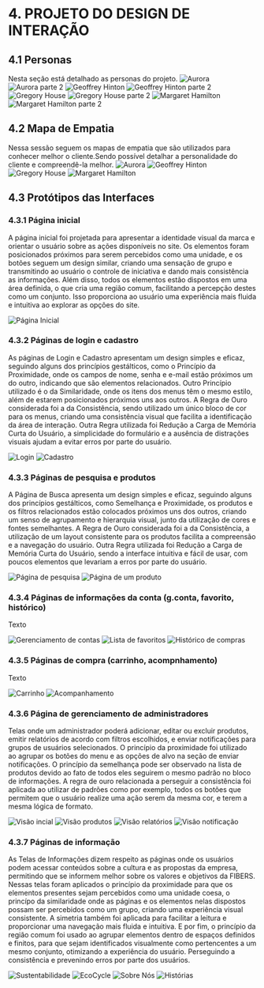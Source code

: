 # 4. PROJETO DO DESIGN DE INTERAÇÃO

## 4.1 Personas
Nesta seção está detalhado as personas do projeto.
![Aurora](/img/Persona-Aurora.png)
![Aurora parte 2](/img/Persona2-Aurora.png)
![Geoffrey Hinton](/img/Persona-GeoffreyHinton.png)
![Geoffrey Hinton parte 2](/img/Persona2-GeoffreyHinton.png)
![Gregory House](/img/Persona-GregoryHouse.png)
![Gregory House parte 2](/img/Persona2-GregoryHouse.png)
![Margaret Hamilton](/img/Persona-MargaretHamilton.png)
![Margaret Hamilton parte 2](/img/Persona2-MargaretHamilton.png)
![]()
![]()

## 4.2 Mapa de Empatia
Nessa sessão seguem os mapas de empatia que são utilizados para conhecer melhor o cliente.Sendo possível detalhar a personalidade do cliente e compreendê-la melhor. 
![Aurora](/img/Mapa-Aurora.png)
![Geoffrey Hinton](/img/Mapa-GeoffreyHinton.png)
![Gregory House](/img/Mapa-GregoryHouse.png)
![Margaret Hamilton](/img/Mapa-MargaretHamilton.png)
![]()

## 4.3 Protótipos das Interfaces
### 4.3.1 Página inicial
A página inicial foi projetada para apresentar a identidade visual da marca e orientar o usuário sobre as ações disponíveis no site. Os elementos foram posicionados próximos para serem percebidos como uma unidade, e os botões seguem um design similar, criando uma sensação de grupo e transmitindo ao usuário o controle de iniciativa e dando mais consistência as informações. Além disso, todos os elementos estão dispostos em uma área definida, o que cria uma região comum, facilitando a percepção destes como um conjunto. Isso proporciona ao usuário uma experiência mais fluida e intuitiva ao explorar as opções do site.

![Página Inicial](/img/homepage.png)

### 4.3.2 Páginas de login e cadastro
As páginas de Login e Cadastro apresentam um design simples e eficaz, seguindo alguns dos princípios gestálticos, como o Princípio da Proximidade, onde os campos de nome, senha e e-mail estão próximos um do outro, indicando que são elementos relacionados. Outro Princípio utilizado é o da Similaridade, onde os itens dos menus têm o mesmo estilo, além de estarem posicionados próximos uns aos outros. A Regra de Ouro considerada foi a da Consistência, sendo utilizado um único bloco de cor para os menus, criando uma consistência visual que facilita a identificação da área de interação.  Outra Regra utilizada foi Redução a Carga de Memória Curta do Usuário, a simplicidade do formulário e a ausência de distrações visuais ajudam a evitar erros por parte do usuário.

![Login](/img/login.png)
![Cadastro](/img/cadastro.png)

### 4.3.3 Páginas de pesquisa e produtos
A Página de Busca apresenta um design simples e eficaz, seguindo alguns dos princípios gestálticos, como Semelhança e Proximidade, os produtos e os filtros relacionados estão colocados próximos uns dos outros, criando um senso de agrupamento e hierarquia visual, junto da utilização de cores e fontes semelhantes.  A Regra de Ouro considerada foi a da Consistência, a utilização de um layout consistente para os produtos facilita a compreensão e a navegação do usuário. Outra Regra utilizada foi Redução a Carga de Memória Curta do Usuário, sendo a interface intuitiva e fácil de usar, com poucos elementos que levariam a erros por parte do usuário.

![Página de pesquisa](/img/pesquisa.png)
![Página de um produto]()

### 4.3.4 Páginas de informações da conta (g.conta, favorito, histórico)
Texto

![Gerenciamento de contas]()
![Lista de favoritos]()
![Histórico de compras]()

### 4.3.5 Páginas de compra (carrinho, acompnhamento)
Texto

![Carrinho]()
![Acompanhamento]()

### 4.3.6 Página de gerenciamento de administradores
Telas onde um administrador poderá adicionar, editar ou excluir produtos, emitir relatórios de acordo com filtros escolhidos, e enviar notificações para grupos de usuários selecionados. O princípio da proximidade foi utilizado ao agrupar os botões do menu e as opções de alvo na seção de enviar notificações. O princípio da semelhança pode ser observado na lista de produtos devido ao fato de todos eles seguirem o mesmo padrão no bloco de informações. A regra de ouro relacionada a perseguir a consistência foi aplicada ao utilizar de padrões como por exemplo, todos os botões que permitem que o usuário realize uma ação serem da mesma cor, e terem a mesma lógica de formato.

![Visão incial](/img/adminInicial.png)
![Visão produtos](/img/adminProduto.png)
![Visão relatórios](/img/adminRelatorio.png)
![Visão notificação](/img/adminNotificacao.png)

### 4.3.7 Páginas de informação
As Telas de Informações dizem respeito as páginas onde os usuários podem acessar conteúdos sobre a cultura e as propostas da empresa, permitindo que se informem melhor sobre os valores e objetivos da FIBERS. Nessas telas foram aplicados o princípio da proximidade para que os elementos presentes sejam percebidos como uma unidade coesa, o princípo da similaridade onde as páginas e os elementos nelas dispostos possam ser percebidos como um grupo, criando uma experiência visual consistente. A simetria também foi aplicada para facilitar a leitura e proporcionar uma navegação mais fluida e intuitiva. E por fim, o princípio da região comum foi usado ao agrupar elementos dentro de espaços definidos e finitos, para que sejam identificados visualmente como pertencentes a um mesmo conjunto, otimizando a experiência do usuário. Perseguindo a consistência e prevenindo erros por parte dos usuários.

![Sustentabilidade](/img/sustentabilidade.png)
![EcoCycle](/img/ecocycle.png)
![Sobre Nós](/img/sobre.png)
![Histórias](/img/historia.png)
